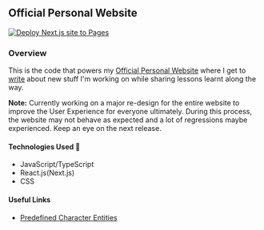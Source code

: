 ## Official Personal Website

[![Deploy Next.js site to Pages](https://github.com/RonnieLutalo/ronnielutalo.github.io/actions/workflows/nextjs-deployment.yml/badge.svg)](https://github.com/RonnieLutalo/ronnielutalo.github.io/actions/workflows/nextjs-deployment.yml)

### Overview

This is the code that powers my [Official Personal Website](https://ronnielutalo.github.io/blog/) where I get to [write](https://ronnielutalo.github.io/blog/) about new stuff I'm working on while sharing lessons learnt along the way.

**Note:** Currently working on a major re-design for the entire website to improve the User Experience for everyone ultimately. During this process, the website may not behave as expected and a lot of regressions maybe experienced. Keep an eye on the next release.

#### Technologies Used 🚀

- JavaScript/TypeScript
- React.js(Next.js)
- CSS

#### Useful Links

- [Predefined Character Entities](http://www.madore.org/~david/computers/unicode/htmlent.html)